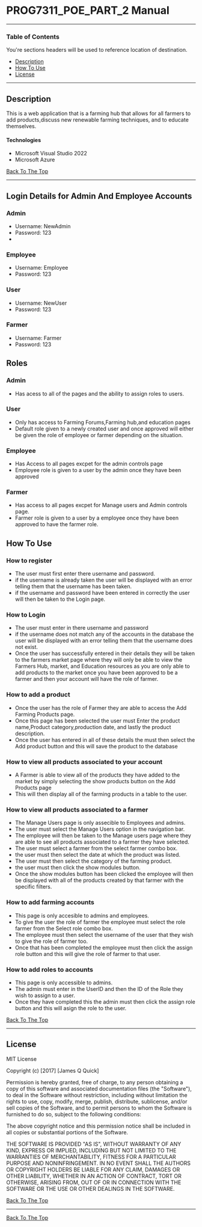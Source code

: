 # PROG7311_POE_PART_2 Manual



---

### Table of Contents
You're sections headers will be used to reference location of destination.

- [Description](#description)
- [How To Use](#how-to-use)
- [License](#license)
---

## Description

This is a web application that is a farming hub that allows for all farmers to add products,discuss new renewable farming techniques, and to educate themselves.

#### Technologies

- Microsoft Visual Studio 2022
- Microsoft Azure

[Back To The Top](#read-me-template)

---

## Login Details for Admin And Employee Accounts

### Admin 
- Username: NewAdmin
- Password: 123
- 
### Employee
- Username: Employee
- Password: 123

### User
- Username: NewUser
- Password: 123

### Farmer
- Username: Farmer
- Password: 123
  
## Roles 

### Admin
- Has acess to all of the pages and the ability to assign roles to users.

### User
- Only has access to Farming Forums,Farming hub,and education pages
- Default role given to a newly created user and once approved will either be given the role of employee or farmer depending on the situation.
  
### Employee
- Has Access to all pages excpet for the admin controls page
- Employee role is given to a user by the admin once they have been approved

### Farmer
- Has access to all pages excpet for Manage users and Admin controls page.
- Farmer role is given to a user by a employee once they have been approved to have the farmer role.
  
## How To Use

### How to register
- The user must first enter there username and password.
- if the username is already taken the user will be displayed with an error telling them that the username has been taken.
- if the username and password have been entered in correctly the user will then be taken to the Login page.

### How to Login
- The user must enter in there username and password
- if the username does not match any of the accounts in the database the user will be displayed with an error telling them that the username does not exist.
- Once the user has successfully entered in their details they will be taken to the farmers market page where they will only be able to view the Farmers Hub, market, and Education resources as  you are only able to add products to the market once you have been approved to be a farmer and then your account will have the role of farmer.

### How to add a product
- Once the user has the role of Farmer they are able to access the Add Farming Products page.
- Once this page has been selected the user must Enter the product name,Product category,production date, and lastly the product description.
- Once the user has entered in all of these details the must then select the Add product button and this will save the product to the database
  
### How to view all products associated to your account
- A Farmer is able to view all of the products they have added to the market by simply selecting the show products button on the Add Products page
- This will then display all of the farming products in a table to the user.

### How to view all products associated to a farmer
- The Manage Users page is only assecible to Employees and admins.
- The user must select the Manage Users option in the navigation bar.
- The employee will then be taken to the Manage users page where they are able to see all products associated to a farmer they have selected.
- The user must select a farmer from the select farmer combo box.
- the user must then select the date at which the product was listed.
- The user must then select the category of the farming product.
- the user must then click the show modules button.
- Once the show modules button has been clicked the employee will then be displayed with all of the products created by that farmer with the specific filters.

### How to add farming accounts
- This page is only accesible to admins and employees.
- To give the user the role of farmer the employee must select the role farmer from the Select role combo box.
- The employee must then select the username of the user that they wish to give the role of farmer too.
- Once that has been completed the employee must then click the assign role button and this will give the role of farmer to that user.

### How to add roles to accounts
- This page is only accessible to admins.
- The admin must enter in the UserID and then the ID of the Role they wish to assign to a user.
- Once they have completed this the admin must then click the assign role button and this will asign the role to the user.
  
[Back To The Top](#read-me-template)

---

## License

MIT License

Copyright (c) [2017] [James Q Quick]

Permission is hereby granted, free of charge, to any person obtaining a copy
of this software and associated documentation files (the "Software"), to deal
in the Software without restriction, including without limitation the rights
to use, copy, modify, merge, publish, distribute, sublicense, and/or sell
copies of the Software, and to permit persons to whom the Software is
furnished to do so, subject to the following conditions:

The above copyright notice and this permission notice shall be included in all
copies or substantial portions of the Software.

THE SOFTWARE IS PROVIDED "AS IS", WITHOUT WARRANTY OF ANY KIND, EXPRESS OR
IMPLIED, INCLUDING BUT NOT LIMITED TO THE WARRANTIES OF MERCHANTABILITY,
FITNESS FOR A PARTICULAR PURPOSE AND NONINFRINGEMENT. IN NO EVENT SHALL THE
AUTHORS OR COPYRIGHT HOLDERS BE LIABLE FOR ANY CLAIM, DAMAGES OR OTHER
LIABILITY, WHETHER IN AN ACTION OF CONTRACT, TORT OR OTHERWISE, ARISING FROM,
OUT OF OR IN CONNECTION WITH THE SOFTWARE OR THE USE OR OTHER DEALINGS IN THE
SOFTWARE.

[Back To The Top](#read-me-template)

---



[Back To The Top](#read-me-template)
